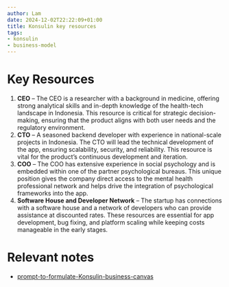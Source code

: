 ```yaml
---
author: Lam
date: 2024-12-02T22:22:09+01:00
title: Konsulin key resources
tags:
- konsulin
- business-model
---
```


# Key Resources

1. **CEO** – The CEO is a researcher with a background in medicine, offering strong analytical skills and in-depth knowledge of the health-tech landscape in Indonesia. This resource is critical for strategic decision-making, ensuring that the product aligns with both user needs and the regulatory environment.
2. **CTO** – A seasoned backend developer with experience in national-scale projects in Indonesia. The CTO will lead the technical development of the app, ensuring scalability, security, and reliability. This resource is vital for the product’s continuous development and iteration.
3. **COO** – The COO has extensive experience in social psychology and is embedded within one of the partner psychological bureaus. This unique position gives the company direct access to the mental health professional network and helps drive the integration of psychological frameworks into the app.
4. **Software House and Developer Network** – The startup has connections with a software house and a network of developers who can provide assistance at discounted rates. These resources are essential for app development, bug fixing, and platform scaling while keeping costs manageable in the early stages.

# Relevant notes

- [prompt-to-formulate-Konsulin-business-canvas](Projects/prompt-to-formulate-Konsulin-business-canvas.md) 
